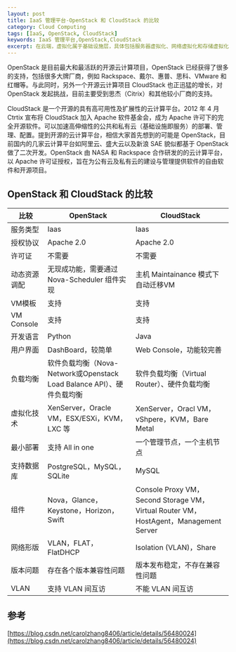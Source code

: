 ```yaml
---
layout: post
title: IaaS 管理平台-OpenStack 和 CloudStack 的比较
category: Cloud Computing
tags: [IaaS, OpenStack, CloudStack]
keywords: IaaS 管理平台,OpenStack,CloudStack
excerpt: 在云端，虚拟化属于基础设施层，具体包括服务器虚拟化、网络虚拟化和存储虚拟化，虚拟的目的是为了池化物理资源。
---
```


OpenStack 是目前最大和最活跃的开源云计算项目，OpenStack 已经获得了很多的支持，包括很多大牌厂商，例如 Rackspace、戴尔、惠普、思科、VMware 和红帽等。与此同时，另外一个开源云计算项目 CloudStack 也正迅猛的增长，对 OpenStack 发起挑战，目前主要受到思杰（Citrix）和其他较小厂商的支持。

CloudStack 是一个开源的具有高可用性及扩展性的云计算平台。2012 年 4 月 Ctrtix 宣布将 CloudStack 加入 Apache 软件基金会，成为 Apache 许可下的完全开源软件。可以加速高伸缩性的公共和私有云（基础设施即服务）的部署、管理、配置。提到开源的云计算平台，相信大家首先想到的可能是 OpenStack，目前国内的几家云计算平台如阿里云、盛大云以及新浪 SAE 貌似都基于 OpenStack 做了二次开发。OpenStack 由 NASA 和 Rackspace 合作研发的的云计算平台，以 Apache 许可证授权，旨在为公有云及私有云的建设与管理提供软件的自由软件和开源项目。

## OpenStack 和 CloudStack 的比较

| 比较 | OpenStack | CloudStack |
| ----| ---- | ---- |
| 服务类型 | Iaas | Iaas |
| 授权协议 | Apache 2.0 | Apache 2.0 |
| 许可证 | 不需要 | 不需要 |
| 动态资源调配 | 无现成功能，需要通过 Nova-Scheduler 组件实现 | 主机 Maintainance 模式下自动迁移VM |
| VM模板 | 支持 | 支持 |
| VM Console | 支持 | 支持 |
| 开发语言 | Python | Java |
| 用户界面 | DashBoard，较简单 | Web Console，功能较完善 |
| 负载均衡 | 软件负载均衡（Nova-Network或Openstack Load Balance API）、硬件负载均衡 | 软件负载均衡（Virtual Router）、硬件负载均衡 |
| 虚拟化技术 | XenServer，Oracle VM，ESX/ESXi，KVM，LXC 等 | XenServer，Oracl VM，vShpere，KVM，Bare Metal |
| 最小部署 | 支持 All in one | 一个管理节点，一个主机节点 |
| 支持数据库 | PostgreSQL，MySQL，SQLite | MySQL |
| 组件 | Nova，Glance，Keystone，Horizon，Swift | Console Proxy VM，Second Storage VM，Virtual Router VM，HostAgent，Management Server |
| 网络形版 | VLAN，FLAT，FlatDHCP | Isolation (VLAN)，Share |
| 版本问题 | 存在各个版本兼容性问题 | 版本发布稳定，不存在兼容性问题 |
| VLAN | 支持 VLAN 间互访 | 不能 VLAN 间互访 |

## 参考

[https://blog.csdn.net/carolzhang8406/article/details/56480024](https://blog.csdn.net/carolzhang8406/article/details/56480024)
